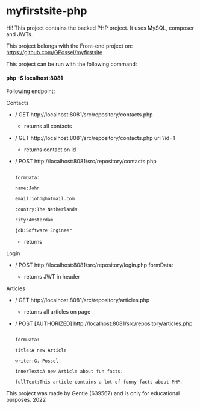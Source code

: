 # myfirstsite-php

Hi! This project contains the backed PHP project. 
It uses MySQL, composer and JWTs.

This project belongs with the Front-end project on:
https://github.com/GPossel/myfirstsite

This project can be run with the following command:
#### php -S localhost:8081

Following endpoint: 

Contacts
  - / GET http://localhost:8081/src/repository/contacts.php
      - returns all contacts
  - / GET http://localhost:8081/src/repository/contacts.php uri ?id=1
      - returns contact on id
  - / POST http://localhost:8081/src/repository/contacts.php 

                                                                      formData:          
                                                                                name:John
                                                                                email:john@hotmail.com
                                                                                country:The Netherlands
                                                                                city:Amsterdam
                                                                                job:Software Engineer
     - returns 


Login
  - / POST http://localhost:8081/src/repository/login.php
                                                          formData:
  
      - returns JWT in header
 
Articles
  - / GET http://localhost:8081/src/repository/articles.php
    - returns all articles on page
  - / POST [AUTHORIZED] http://localhost:8081/src/repository/articles.php


                                                                      formData:
                                                                                title:A new Article
                                                                                writer:G. Possel
                                                                                innerText:A new Article about fun facts.
                                                                                fullText:This article contains a lot of funny facts about PHP.
                                                                                

This project was made by Gentle (639567) and is only for educational purposes. 2022
